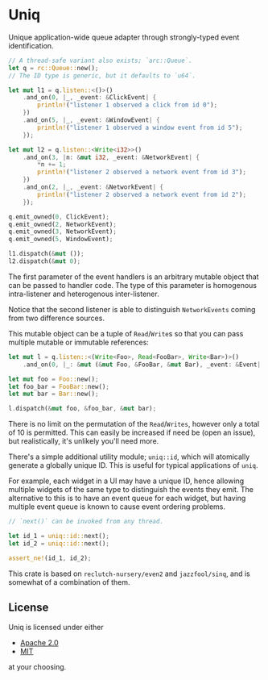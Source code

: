 # Uniq

Unique application-wide queue adapter through strongly-typed event identification.

```rust
// A thread-safe variant also exists; `arc::Queue`.
let q = rc::Queue::new();
// The ID type is generic, but it defaults to `u64`.

let mut l1 = q.listen::<()>()
    .and_on(0, |_, _event: &ClickEvent| {
        println!("listener 1 observed a click from id 0");
    })
    .and_on(5, |_, _event: &WindowEvent| {
        println!("listener 1 observed a window event from id 5");
    });

let mut l2 = q.listen::<Write<i32>>()
    .and_on(3, |n: &mut i32, _event: &NetworkEvent| {
        *n += 1;
        println!("listener 2 observed a network event from id 3");
    })
    .and_on(2, |_, _event: &NetworkEvent| {
        println!("listener 2 observed a network event from id 2");
    });

q.emit_owned(0, ClickEvent);
q.emit_owned(2, NetworkEvent);
q.emit_owned(3, NetworkEvent);
q.emit_owned(5, WindowEvent);

l1.dispatch(&mut ());
l2.dispatch(&mut 0);
```

The first parameter of the event handlers is an arbitrary mutable object that can be passed to handler code. The type of this parameter is homogenous intra-listener and heterogenous inter-listener.

Notice that the second listener is able to distinguish `NetworkEvents` coming from two difference sources.

This mutable object can be a tuple of `Read`/`Write`s so that you can pass multiple mutable or immutable references:
```rust
let mut l = q.listen::<(Write<Foo>, Read<FooBar>, Write<Bar>)>()
    .and_on(0, |_: &mut (&mut Foo, &FooBar, &mut Bar), _event: &Event| { /* ... */ });

let mut foo = Foo::new();
let foo_bar = FooBar::new();
let mut bar = Bar::new();

l.dispatch(&mut foo, &foo_bar, &mut bar);
```

There is no limit on the permutation of the `Read`/`Writes`, however only a total of 10 is permitted. This can easily be increased if need be (open an issue), but realistically, it's unlikely you'll need more.

There's a simple additional utility module; `uniq::id`, which will atomically generate a globally unique ID. This is useful for typical applications of `uniq`.

For example, each widget in a UI may have a unique ID, hence allowing multiple widgets of the same type to distinguish the events they emit. The alternative to
this is to have an event queue for each widget, but having multiple event queue is known to cause event ordering problems.

```rust
// `next()` can be invoked from any thread.

let id_1 = uniq::id::next();
let id_2 = uniq::id::next();

assert_ne!(id_1, id_2);
```

This crate is based on `reclutch-nursery/even2` and `jazzfool/sinq`, and is somewhat of a combination of them.

## License

Uniq is licensed under either

- [Apache 2.0](https://www.apache.org/licenses/LICENSE-2.0)
- [MIT](http://opensource.org/licenses/MIT)

at your choosing.
